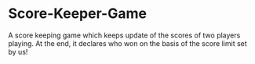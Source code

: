 # Score-Keeper-Game

A score keeping game which keeps update of the scores of two players playing. At the end, it declares who won on the basis of the score limit set by us!
